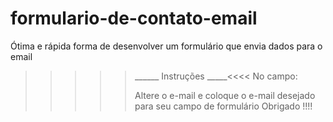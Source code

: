 # formulario-de-contato-email
Ótima  e rápida  forma de desenvolver um formulário que envia dados para o email 
>>>>>______ Instruções _____<<<<
No campo:<form action="https://formsubmit.co/brendo.f18@gmail.com" method="POST">
Altere o e-mail  e coloque  o e-mail desejado  para seu campo de formulário 
Obrigado  !!!!
